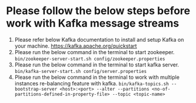 # Please follow the below steps before work with Kafka message streams

1. Please refer below Kafka documentation to install and setup Kafka on your machine. https://kafka.apache.org/quickstart
2. Please run the below command in the terminal to start zookeeper. `bin/zookeeper-server-start.sh config/zookeeper.properties`
2. Please run the below command in the terminal to start kafka server. `bin/kafka-server-start.sh config/server.properties`
3. Please run the below command in the terminal to work with multiple instances re-balancing feature with kafka.
   `bin/kafka-topics.sh --bootstrap-server <host>:<port> --alter --partitions <no-of-partitions-defined-in-property-file> --topic <topic-name>`
